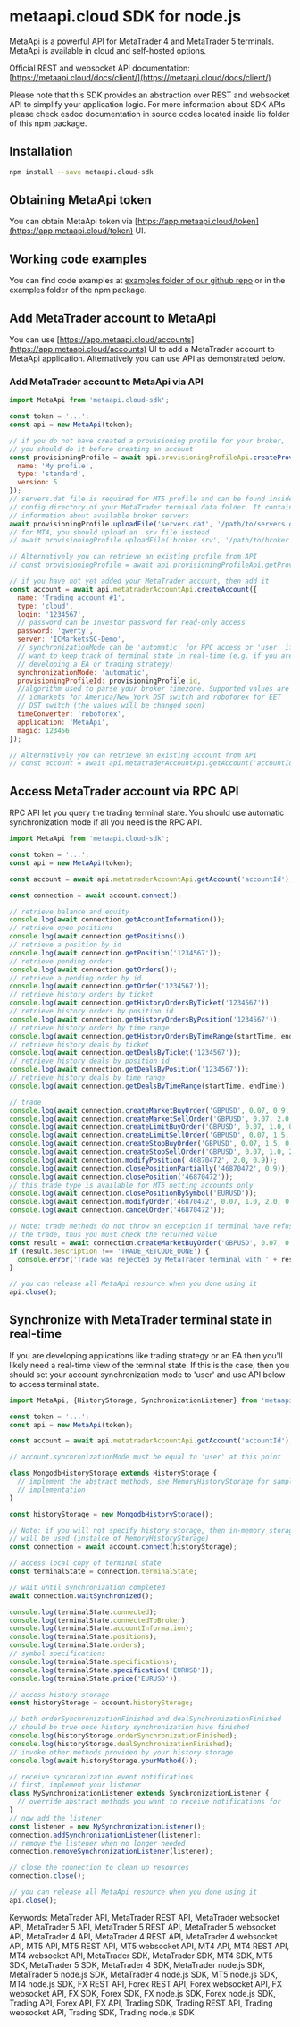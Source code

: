 # metaapi.cloud SDK for node.js

MetaApi is a powerful API for MetaTrader 4 and MetaTrader 5 terminals.
MetaApi is available in cloud and self-hosted options.

Official REST and websocket API documentation: [https://metaapi.cloud/docs/client/](https://metaapi.cloud/docs/client/)

Please note that this SDK provides an abstraction over REST and websocket API to simplify your application logic.
For more information about SDK APIs please check esdoc documentation in source codes located inside lib folder of this npm package.

## Installation
```bash
npm install --save metaapi.cloud-sdk
```

## Obtaining MetaApi token
You can obtain MetaApi token via [https://app.metaapi.cloud/token](https://app.metaapi.cloud/token) UI.

## Working code examples
You can find code examples at [examples folder of our github repo](https://github.com/agiliumtrade-ai/metaapi-node.js-client/tree/master/examples) or in the examples folder of the npm package.

## Add MetaTrader account to MetaApi
You can use [https://app.metaapi.cloud/accounts](https://app.metaapi.cloud/accounts) UI to add a MetaTrader
account to MetaApi application. Alternatively you can use API as
demonstrated below.

### Add MetaTrader account to MetaApi via API
```javascript
import MetaApi from 'metaapi.cloud-sdk';

const token = '...';
const api = new MetaApi(token);

// if you do not have created a provisioning profile for your broker,
// you should do it before creating an account
const provisioningProfile = await api.provisioningProfileApi.createProvisioningProfile({
  name: 'My profile',
  type: 'standard',
  version: 5
});
// servers.dat file is required for MT5 profile and can be found inside
// config directory of your MetaTrader terminal data folder. It contains
// information about available broker servers
await provisioningProfile.uploadFile('servers.dat', '/path/to/servers.dat');
// for MT4, you should upload an .srv file instead
// await provisioningProfile.uploadFile('broker.srv', '/path/to/broker.srv');

// Alternatively you can retrieve an existing profile from API
// const provisioningProfile = await api.provisioningProfileApi.getProvisioningProfile('profileId');

// if you have not yet added your MetaTrader account, then add it
const account = await api.metatraderAccountApi.createAccount({
  name: 'Trading account #1',
  type: 'cloud',
  login: '1234567',
  // password can be investor password for read-only access
  password: 'qwerty',
  server: 'ICMarketsSC-Demo',
  // synchronizationMode can be 'automatic' for RPC access or 'user' if you
  // want to keep track of terminal state in real-time (e.g. if you are
  // developing a EA or trading strategy)
  synchronizationMode: 'automatic',
  provisioningProfileId: provisioningProfile.id,
  //algorithm used to parse your broker timezone. Supported values are
  // icmarkets for America/New_York DST switch and roboforex for EET
  // DST switch (the values will be changed soon)
  timeConverter: 'roboforex',
  application: 'MetaApi',
  magic: 123456
});

// Alternatively you can retrieve an existing account from API
// const account = await api.metatraderAccountApi.getAccount('accountId');
```

## Access MetaTrader account via RPC API
RPC API let you query the trading terminal state. You should use
automatic synchronization mode if all you need is the RPC API.

```javascript
import MetaApi from 'metaapi.cloud-sdk';

const token = '...';
const api = new MetaApi(token);

const account = await api.metatraderAccountApi.getAccount('accountId');

const connection = await account.connect();

// retrieve balance and equity
console.log(await connection.getAccountInformation());
// retrieve open positions
console.log(await connection.getPositions());
// retrieve a position by id
console.log(await connection.getPosition('1234567'));
// retrieve pending orders
console.log(await connection.getOrders());
// retrieve a pending order by id
console.log(await connection.getOrder('1234567'));
// retrieve history orders by ticket
console.log(await connection.getHistoryOrdersByTicket('1234567'));
// retrieve history orders by position id
console.log(await connection.getHistoryOrdersByPosition('1234567'));
// retrieve history orders by time range
console.log(await connection.getHistoryOrdersByTimeRange(startTime, endTime));
// retrieve history deals by ticket
console.log(await connection.getDealsByTicket('1234567'));
// retrieve history deals by position id
console.log(await connection.getDealsByPosition('1234567'));
// retrieve history deals by time range
console.log(await connection.getDealsByTimeRange(startTime, endTime));

// trade
console.log(await connection.createMarketBuyOrder('GBPUSD', 0.07, 0.9, 2.0, 'comment', 'TE_GBPUSD_7hyINWqAlE'));
console.log(await connection.createMarketSellOrder('GBPUSD', 0.07, 2.0, 0.9, 'comment', 'TE_GBPUSD_7hyINWqAlE'));
console.log(await connection.createLimitBuyOrder('GBPUSD', 0.07, 1.0, 0.9, 2.0, 'comment', 'TE_GBPUSD_7hyINWqAlE'));
console.log(await connection.createLimitSellOrder('GBPUSD', 0.07, 1.5, 2.0, 0.9, 'comment', 'TE_GBPUSD_7hyINWqAlE'));
console.log(await connection.createStopBuyOrder('GBPUSD', 0.07, 1.5, 0.9, 2.0, 'comment', 'TE_GBPUSD_7hyINWqAlE'));
console.log(await connection.createStopSellOrder('GBPUSD', 0.07, 1.0, 2.0, 0.9, 'comment', 'TE_GBPUSD_7hyINWqAlE'));
console.log(await connection.modifyPosition('46870472', 2.0, 0.9));
console.log(await connection.closePositionPartially('46870472', 0.9));
console.log(await connection.closePosition('46870472'));
// this trade type is available for MT5 netting accounts only
console.log(await connection.closePositionBySymbol('EURUSD'));
console.log(await connection.modifyOrder('46870472', 0.07, 1.0, 2.0, 0.9));
console.log(await connection.cancelOrder('46870472'));

// Note: trade methods do not throw an exception if terminal have refused
// the trade, thus you must check the returned value
const result = await connection.createMarketBuyOrder('GBPUSD', 0.07, 0.9, 2.0, 'comment', 'TE_GBPUSD_7hyINWqAlE');
if (result.description !== 'TRADE_RETCODE_DONE') {
  console.error('Trade was rejected by MetaTrader terminal with ' + result.description + ' error');
}

// you can release all MetaApi resource when you done using it
api.close();
```

## Synchronize with MetaTrader terminal state in real-time
If you are developing applications like trading strategy or an EA then
you'll likely need a real-time view of the terminal state. If this is
the case, then you should set your account synchronization mode to
'user' and use API below to access terminal state.

```javascript
import MetaApi, {HistoryStorage, SynchronizationListener} from 'metaapi.cloud-sdk';

const token = '...';
const api = new MetaApi(token);

const account = await api.metatraderAccountApi.getAccount('accountId');

// account.synchronizationMode must be equal to 'user' at this point

class MongodbHistoryStorage extends HistoryStorage {
  // implement the abstract methods, see MemoryHistoryStorage for sample
  // implementation
}

const historyStorage = new MongodbHistoryStorage();

// Note: if you will not specify history storage, then in-memory storage
// will be used (instalce of MemoryHistoryStorage)
const connection = await account.connect(historyStorage);

// access local copy of terminal state
const terminalState = connection.terminalState;

// wait until synchronization completed
await connection.waitSynchronized();

console.log(terminalState.connected);
console.log(terminalState.connectedToBroker);
console.log(terminalState.accountInformation);
console.log(terminalState.positions);
console.log(terminalState.orders);
// symbol specifications
console.log(terminalState.specifications);
console.log(terminalState.specification('EURUSD'));
console.log(terminalState.price('EURUSD'));

// access history storage
const historyStorage = account.historyStorage;

// both orderSynchronizationFinished and dealSynchronizationFinished
// should be true once history synchronization have finished
console.log(historyStorage.orderSynchronizationFinished);
console.log(historyStorage.dealSynchronizationFinished);
// invoke other methods provided by your history storage
console.log(await historyStorage.yourMethod());

// receive synchronization event notifications
// first, implement your listener
class MySynchronizationListener extends SynchronizationListener {
  // override abstract methods you want to receive notifications for
}
// now add the listener
const listener = new MySynchronizationListener();
connection.addSynchronizationListener(listener);
// remove the listener when no longer needed
connection.removeSynchronizationListener(listener);

// close the connection to clean up resources
connection.close();

// you can release all MetaApi resource when you done using it
api.close();
```

Keywords: MetaTrader API, MetaTrader REST API, MetaTrader websocket API,
MetaTrader 5 API, MetaTrader 5 REST API, MetaTrader 5 websocket API,
MetaTrader 4 API, MetaTrader 4 REST API, MetaTrader 4 websocket API,
MT5 API, MT5 REST API, MT5 websocket API, MT4 API, MT4 REST API,
MT4 websocket API, MetaTrader SDK, MetaTrader SDK, MT4 SDK, MT5 SDK,
MetaTrader 5 SDK, MetaTrader 4 SDK, MetaTrader node.js SDK, MetaTrader 5
node.js SDK, MetaTrader 4 node.js SDK, MT5 node.js SDK, MT4 node.js SDK,
FX REST API, Forex REST API, Forex websocket API, FX websocket API, FX
SDK, Forex SDK, FX node.js SDK, Forex node.js SDK, Trading API, Forex
API, FX API, Trading SDK, Trading REST API, Trading websocket API,
Trading SDK, Trading node.js SDK

